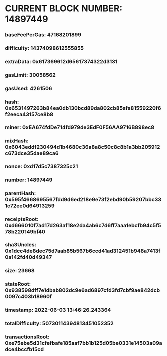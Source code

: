 # CURRENT BLOCK NUMBER: 14897449

### baseFeePerGas: 47168201899
### difficulty: 14374098612555855
### extraData: 0x617369612d65617374322d3131
### gasLimit: 30058562
### gasUsed: 4261506
### hash: 0x6531497263b84ea0db130bcd89da802cb85afa81559220f6f2eeca43157ce8b8
### miner: 0xEA674fdDe714fd979de3EdF0F56AA9716B898ec8
### mixHash: 0x6043eddf230494d1b4680c36a8a8c50c8c8b1a3bb205912c673dce35dae89ca6
### nonce: 0xd17d5c7387325c21
### number: 14897449
### parentHash: 0x595f4668695567fdd9d6ed218e9e73f2ebd90b59207bbc331c72ee0d64913259
### receiptsRoot: 0xd666010f7ad17d263af18e2da4ab6c7d6ff7aaa1ebcfb94c5f578b220149bf40
### sha3Uncles: 0x1dcc4de8dec75d7aab85b567b6ccd41ad312451b948a7413f0a142fd40d49347
### size: 23668
### stateRoot: 0x938598dff7e1dbab802dc9e6ad6897cfd3fd7cbf9ae842dcb0097c403b18960f
### timestamp: 2022-06-03 13:46:26.243364
### totalDifficulty: 50730114394813451052352
### transactionsRoot: 0xe75ebe5d31cfefbafe185aaf7bb1b125d05be0331e14503a09adce4bccfb15cd
